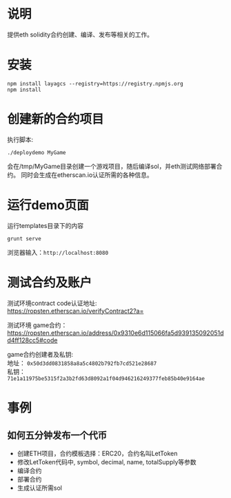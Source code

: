 # 说明
提供eth solidity合约创建、编译、发布等相关的工作。

# 安装
```
npm install layagcs --registry=https://registry.npmjs.org
npm install
```

# 创建新的合约项目
执行脚本:  
```
./deploydemo MyGame
```
会在/tmp/MyGame目录创建一个游戏项目，随后编译sol，并eth测试网络部署合约。
同时会生成在etherscan.io认证所需的各种信息。

# 运行demo页面
运行templates目录下的内容
```
grunt serve
```
浏览器输入：`http://localhost:8080`

# 测试合约及账户
测试环境contract code认证地址:  
https://ropsten.etherscan.io/verifyContract2?a=  

测试环境 game合约：  
https://ropsten.etherscan.io/address/0x9310e6d115066fa5d939135092051dd4ff128cc5#code

game合约创建者及私钥:  
地址： `0x50d3dd0831858a8a5c4802b792fb7cd521e28687`  
私钥： `71e1a11975be5315f2a3b2fd63d8092a1f04d946216249377feb85b40e9164ae`  

# 事例
## 如何五分钟发布一个代币
- 创建ETH项目，合约模板选择：ERC20，合约名叫LetToken
- 修改LetToken代码中, symbol, decimal, name, totalSupply等参数
- 编译合约
- 部署合约
- 生成认证所需sol